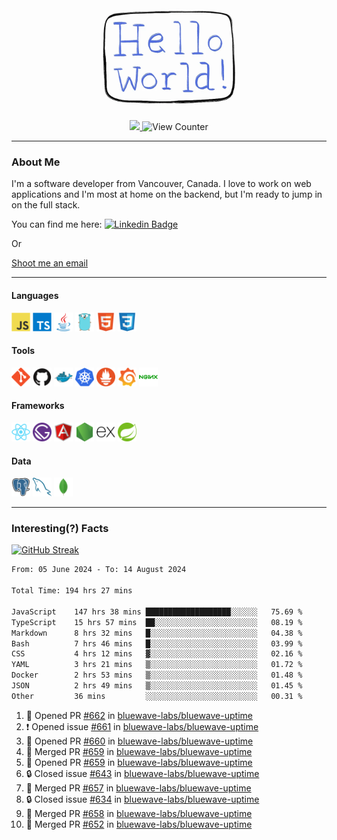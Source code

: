 <div align="center">
    <img src="./img/hello_world.webp" height="200px" width="">
    <div>
        <a href="https://www.linkedin.com/in/ajhollid">
            <img src="https://img.shields.io/badge/LinkedIn-blue"/>
        </a>
        <img src="https://komarev.com/ghpvc/?username=ajhollid&color=yellow" alt="View Counter">
    </div>
</div>

---

### About Me

I'm a software developer from Vancouver, Canada. I love to work on web applications and I'm most at home on the backend, but I'm ready to jump in on the full stack.

You can find me here: [![Linkedin Badge](https://img.shields.io/badge/-ajhollid-blue?style=flat&logo=Linkedin&logoColor=white)](https://www.linkedin.com/in/ajhollid)

Or

[Shoot me an email](mailto:ajhollid@gmail.com)

---

#### Languages

<div>
    <img src="./img/devicons/javascript-original.svg" width=30 height=30 alt="JavaScript">
    <img src="/img/devicons/typescript-original.svg" width=30 height=30 alt="TypeScript">
    <img src="./img/devicons/java-original.svg" width=30 height=30 alt="Java">
    <img src="./img/devicons/go-original.svg" width=30 height=30 alt="Golang">
    <img src="./img/devicons/html5-original.svg" width=30 height=30 alt="HTML 5">
    <img src="./img/devicons/css3-original.svg" width=30 height=30 alt="CSS 3">
</div>

#### Tools

<div>
    <img src="./img/devicons/git-original.svg" width=30 height=30 alt="Git">
    <img src="./img/devicons/github-original.svg" width=30 height=30 alt="Github">
    <img src="./img/devicons/docker-original.svg" width=30 
    height=30 alt="Docker">
    <img src="./img/devicons/kubernetes-original.svg" width=30 height=30 alt="K8">
    <img src="./img/devicons/prometheus-original.svg" width=30 height=30 alt="Prometheus">
    <img src="./img/devicons/grafana-original.svg" width=30 height=30 alt="Grafana">
    <img src="./img/devicons/nginx-original.svg" width=30 height=30 alt="Nginx">
</div>

#### Frameworks

<div>
    <img src="./img/devicons/react-original.svg" width=30 height=30 alt="React">
    <img src="./img/devicons/gatsby-original.svg" width=30 height=30 alt="Gatsby">
    <img src="./img/devicons/angularjs-original.svg" width=30 height=30 alt="AngularJS">
    <img src="./img/devicons/nodejs-original.svg" width=30 height=30 alt="NodeJS">
    <img src="./img/devicons/express-original.svg" width=30 height=30 alt="Express">
    <img src="./img/devicons/spring-original.svg" width=30 height=30 alt="Spring">
</div>

#### Data

<div>
    <img src="./img/devicons/postgresql-original.svg" width=30 height=30 alt="Postgresql">
    <img src="./img/devicons/mysql-original.svg" width=30 height=30 alt="Mysql">
    <img src="./img/devicons/mongodb-original.svg" width=30 height=30 alt="MongoDB">
</div>

---

### Interesting(?) Facts

[![GitHub Streak](http://github-readme-streak-stats.herokuapp.com?user=ajhollid)](https://git.io/streak-stats)

 <!--START_SECTION:waka-->

```txt
From: 05 June 2024 - To: 14 August 2024

Total Time: 194 hrs 27 mins

JavaScript    147 hrs 38 mins ███████████████████░░░░░░   75.69 %
TypeScript    15 hrs 57 mins  ██░░░░░░░░░░░░░░░░░░░░░░░   08.19 %
Markdown      8 hrs 32 mins   █░░░░░░░░░░░░░░░░░░░░░░░░   04.38 %
Bash          7 hrs 46 mins   █░░░░░░░░░░░░░░░░░░░░░░░░   03.99 %
CSS           4 hrs 12 mins   ▓░░░░░░░░░░░░░░░░░░░░░░░░   02.16 %
YAML          3 hrs 21 mins   ▒░░░░░░░░░░░░░░░░░░░░░░░░   01.72 %
Docker        2 hrs 53 mins   ▒░░░░░░░░░░░░░░░░░░░░░░░░   01.48 %
JSON          2 hrs 49 mins   ▒░░░░░░░░░░░░░░░░░░░░░░░░   01.45 %
Other         36 mins         ░░░░░░░░░░░░░░░░░░░░░░░░░   00.31 %
```

<!--END_SECTION:waka-->


<!--START_SECTION:activity-->
1. 💪 Opened PR [#662](https://github.com/bluewave-labs/bluewave-uptime/pull/662) in [bluewave-labs/bluewave-uptime](https://github.com/bluewave-labs/bluewave-uptime)
2. ❗ Opened issue [#661](https://github.com/bluewave-labs/bluewave-uptime/issues/661) in [bluewave-labs/bluewave-uptime](https://github.com/bluewave-labs/bluewave-uptime)
3. 💪 Opened PR [#660](https://github.com/bluewave-labs/bluewave-uptime/pull/660) in [bluewave-labs/bluewave-uptime](https://github.com/bluewave-labs/bluewave-uptime)
4. 🎉 Merged PR [#659](https://github.com/bluewave-labs/bluewave-uptime/pull/659) in [bluewave-labs/bluewave-uptime](https://github.com/bluewave-labs/bluewave-uptime)
5. 💪 Opened PR [#659](https://github.com/bluewave-labs/bluewave-uptime/pull/659) in [bluewave-labs/bluewave-uptime](https://github.com/bluewave-labs/bluewave-uptime)
6. 🔒 Closed issue [#643](https://github.com/bluewave-labs/bluewave-uptime/issues/643) in [bluewave-labs/bluewave-uptime](https://github.com/bluewave-labs/bluewave-uptime)
7. 🎉 Merged PR [#657](https://github.com/bluewave-labs/bluewave-uptime/pull/657) in [bluewave-labs/bluewave-uptime](https://github.com/bluewave-labs/bluewave-uptime)
8. 🔒 Closed issue [#634](https://github.com/bluewave-labs/bluewave-uptime/issues/634) in [bluewave-labs/bluewave-uptime](https://github.com/bluewave-labs/bluewave-uptime)
9. 🎉 Merged PR [#658](https://github.com/bluewave-labs/bluewave-uptime/pull/658) in [bluewave-labs/bluewave-uptime](https://github.com/bluewave-labs/bluewave-uptime)
10. 🎉 Merged PR [#652](https://github.com/bluewave-labs/bluewave-uptime/pull/652) in [bluewave-labs/bluewave-uptime](https://github.com/bluewave-labs/bluewave-uptime)
<!--END_SECTION:activity-->
